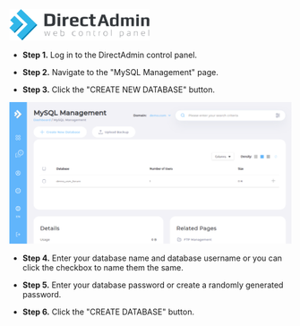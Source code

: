 <img src="/kb-images/directadmin/directadmin-logo.png" alt="DirectAdmin Logo" width="250"/>

* **Step 1.** Log in to the DirectAdmin control panel.

* **Step 2.** Navigate to the "MySQL Management" page.

* **Step 3.** Click the "CREATE NEW DATABASE" button.

![DirectAdmin MySQL Management](/kb-images/directadmin/directadmin-mysql-management.png)

* **Step 4.** Enter your database name and database username or you can click the checkbox to name them the same.

* **Step 5.** Enter your database password or create a randomly generated password.

* **Step 6.** Click the "CREATE DATABASE" button.
